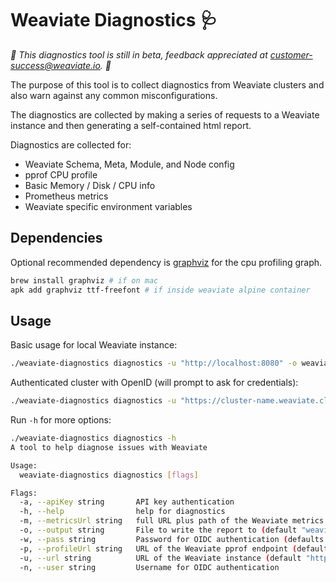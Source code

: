 # Weaviate Diagnostics 🩺

*🚧 This diagnostics tool is still in beta, feedback appreciated at customer-success@weaviate.io. 🚧*

The purpose of this tool is to collect diagnostics from Weaviate clusters and also warn
against any common misconfigurations.

The diagnostics are collected by making a series of requests to a Weaviate instance and
then generating a self-contained html report.

Diagnostics are collected for:

- Weaviate Schema, Meta, Module, and Node config
- pprof CPU profile
- Basic Memory / Disk / CPU info
- Prometheus metrics
- Weaviate specific environment variables

## Dependencies

Optional recommended dependency is [graphviz](https://graphviz.org/) for the cpu profiling graph.

```sh
brew install graphviz # if on mac
apk add graphviz ttf-freefont # if inside weaviate alpine container
```

## Usage

Basic usage for local Weaviate instance:

```sh
./weaviate-diagnostics diagnostics -u "http://localhost:8080" -o weaviate-report.html
```

Authenticated cluster with OpenID (will prompt to ask for credentials):

```sh
./weaviate-diagnostics diagnostics -u "https://cluster-name.weaviate.cloud" -o weaviate-report.html -a
```

Run `-h` for more options:

```sh
./weaviate-diagnostics diagnostics -h
A tool to help diagnose issues with Weaviate

Usage:
  weaviate-diagnostics diagnostics [flags]

Flags:
  -a, --apiKey string       API key authentication
  -h, --help                help for diagnostics
  -m, --metricsUrl string   full URL plus path of the Weaviate metrics endpoint (default "http://localhost:2112/metrics")
  -o, --output string       File to write the report to (default "weaviate-report.html")
  -w, --pass string         Password for OIDC authentication (defaults to prompt)
  -p, --profileUrl string   URL of the Weaviate pprof endpoint (default "http://localhost:6060/debug/pprof/profile?seconds=5")
  -u, --url string          URL of the Weaviate instance (default "http://localhost:8080")
  -n, --user string         Username for OIDC authentication
```
